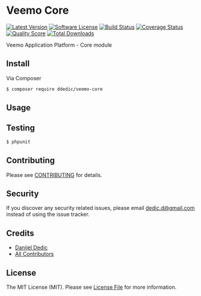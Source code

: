 # Veemo Core

[![Latest Version](https://img.shields.io/github/release/thephpleague/:package_name.svg?style=flat-square)](https://github.com/ddedic/veemo-core/releases)
[![Software License](https://img.shields.io/badge/license-MIT-brightgreen.svg?style=flat-square)](LICENSE.md)
[![Build Status](https://img.shields.io/travis/ddedic/veemo-core/master.svg?style=flat-square)](https://travis-ci.org/ddedic/veemo-core)
[![Coverage Status](https://img.shields.io/scrutinizer/coverage/g/ddedic/veemo-core.svg?style=flat-square)](https://scrutinizer-ci.com/g/ddedic/veemo-core/code-structure)
[![Quality Score](https://img.shields.io/scrutinizer/g/ddedic/veemo-core.svg?style=flat-square)](https://scrutinizer-ci.com/g/ddedic/veemo-core)
[![Total Downloads](https://img.shields.io/packagist/dt/ddedic/veemo-core.svg?style=flat-square)](https://packagist.org/packages/ddedic/veemo-core)

Veemo Application Platform - Core module

## Install

Via Composer

``` bash
$ composer require ddedic/veemo-core
```

## Usage



## Testing

``` bash
$ phpunit
```

## Contributing

Please see [CONTRIBUTING](CONTRIBUTING.md) for details.

## Security

If you discover any security related issues, please email dedic.d@gmail.com instead of using the issue tracker.

## Credits

- [Danijel Dedic](https://github.com/ddedic)
- [All Contributors](../../contributors)

## License

The MIT License (MIT). Please see [License File](LICENSE.md) for more information.
